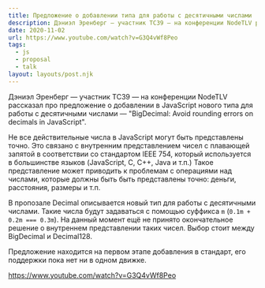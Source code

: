 ```yaml
---
title: Предложение о добавлении типа для работы с десятичными числами
description: Дэниэл Эренберг — участник TC39 — на конференции NodeTLV рассказал про предложение о добавлении в JavaScript нового типа для работы с десятичными числами
date: 2020-11-02
url: https://www.youtube.com/watch?v=G3Q4vWf8Peo
tags:
  - js
  - proposal
  - talk
layout: layouts/post.njk
---
```

Дэниэл Эренберг — участник TC39 — на конференции NodeTLV рассказал про предложение о добавлении в JavaScript нового типа для работы с десятичными числами — "BigDecimal: Avoid rounding errors on decimals in JavaScript".

Не все действительные числа в JavaScript могут быть представлены точно. Это связано с внутренним представлением чисел с плавающей запятой в соответствии со стандартом IEEE 754, который используется в большинстве языков (JavaScript, C, C++, Java и т.п.) Такое представление может приводить к проблемам с операциями над числами, которые должны быть быть представлены точно: деньги, расстояния, размеры и т.п.

В пропозале Decimal описывается новый тип для работы с десятичными числами. Такие числа будут задаваться с помощью суффикса `m` (`0.1m + 0.2m === 0.3m`). На данный момент ещё не принято окончательное решение о внутреннем представлении таких чисел. Выбор стоит между BigDecimal и Decimal128.

Предложение находится на первом этапе добавления в стандарт, его поддержки пока нет ни в одном движке.

https://www.youtube.com/watch?v=G3Q4vWf8Peo
